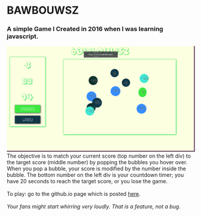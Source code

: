 # BAWBOUWSZ
### A simple Game I Created in 2016 when I was learning javascript. 
![Gameplay](/res/gameplay.png)
The objective is to match your current score (top number on the left div) to the target score (middle number) by popping the bubbles you hover over. When you pop a bubble, your score is modified by the number inside the bubble. The bottom number on the left div is your countdown timer; you have 20 seconds to reach the target score, or you lose the game.<br>
<br>To play: go to the github.io page which is posted [here](https://suarez96.github.io/bawbouwsz/).<br>
<br><em> Your fans might start whirring very loudly. That is a feature, not a bug.<em>

